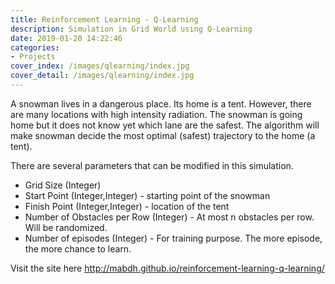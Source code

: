 ```yaml
---
title: Reinforcement Learning - Q-Learning
description: Simulation in Grid World using Q-Learning
date: 2019-01-20 14:22:46
categories: 
- Projects
cover_index: /images/qlearning/index.jpg
cover_detail: /images/qlearning/index.jpg
---
```


A snowman lives in a dangerous place. Its home is a tent. However, there are many locations with high intensity radiation. The snowman is going home but it does not know yet which lane are the safest. The algorithm will make snowman decide the most optimal (safest) trajectory to the home (a tent). <!-- more --> 

There are several parameters that can be modified in this simulation.
- Grid Size (Integer)
- Start Point (Integer,Integer) - starting point of the snowman
- Finish Point (Integer,Integer) - location of the tent
- Number of Obstacles per Row (Integer) - At most n obstacles per row. Will be randomized.
- Number of episodes (Integer) - For training purpose. The more episode, the more chance to learn.

Visit the site here http://mabdh.github.io/reinforcement-learning-q-learning/

<!-- <figure class="images-row">
<img style="display: inline;" src="/images/asuran/2.png" width="200"> <img style="display: inline;" src="/images/asuran/3.png" width="200"> <img style="display: inline;" src="/images/asuran/6.png" width="200">
<figcaption>
Android application Screenshots: 1. Login screen. 2. Initialization screen shows three important locations of the user (home, last location where he activates the insurance for car, and last location where he activates the life insurance). 3. Predictive locations where the risk might occur. The red color shows the highest risk.
</figcaption>
</figure> -->

<!-- <hr>
- Date: January 2019
- Team: Muhammad Abduh -->
